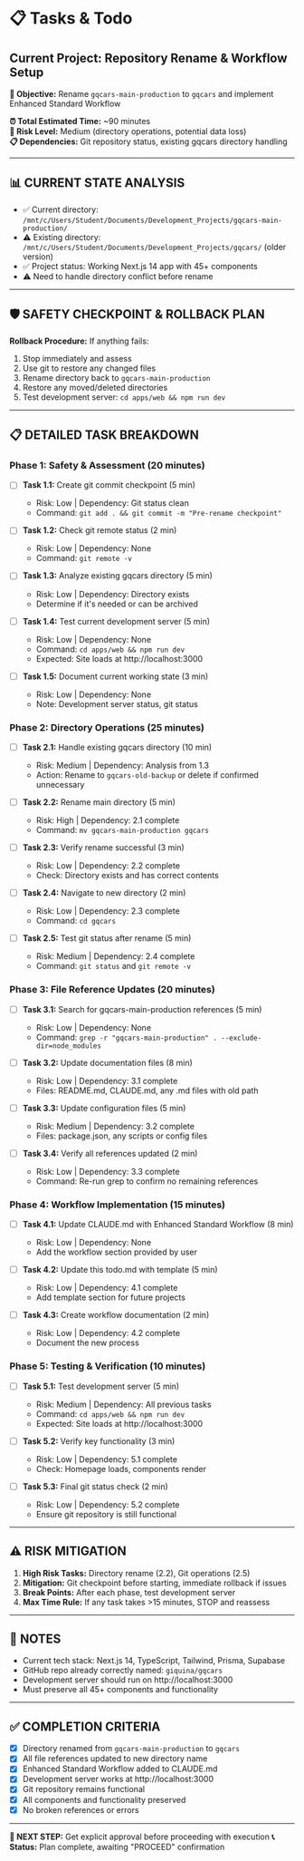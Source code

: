 # 📋 Tasks & Todo

## Current Project: Repository Rename & Workflow Setup

**🎯 Objective:** Rename `gqcars-main-production` to `gqcars` and implement Enhanced Standard Workflow

**⏰ Total Estimated Time:** ~90 minutes  
**🚨 Risk Level:** Medium (directory operations, potential data loss)  
**📋 Dependencies:** Git repository status, existing gqcars directory handling

---

## 📊 **CURRENT STATE ANALYSIS**
- ✅ Current directory: `/mnt/c/Users/Student/Documents/Development_Projects/gqcars-main-production/`
- ⚠️ Existing directory: `/mnt/c/Users/Student/Documents/Development_Projects/gqcars/` (older version)
- ✅ Project status: Working Next.js 14 app with 45+ components
- ⚠️ Need to handle directory conflict before rename

---

## 🛡️ **SAFETY CHECKPOINT & ROLLBACK PLAN**
**Rollback Procedure:** If anything fails:
1. Stop immediately and assess
2. Use git to restore any changed files
3. Rename directory back to `gqcars-main-production`
4. Restore any moved/deleted directories
5. Test development server: `cd apps/web && npm run dev`

---

## 📋 **DETAILED TASK BREAKDOWN**

### **Phase 1: Safety & Assessment (20 minutes)**
- [ ] **Task 1.1:** Create git commit checkpoint (5 min)
  - Risk: Low | Dependency: Git status clean
  - Command: `git add . && git commit -m "Pre-rename checkpoint"`

- [ ] **Task 1.2:** Check git remote status (2 min)
  - Risk: Low | Dependency: None
  - Command: `git remote -v`

- [ ] **Task 1.3:** Analyze existing gqcars directory (5 min)
  - Risk: Low | Dependency: Directory exists
  - Determine if it's needed or can be archived

- [ ] **Task 1.4:** Test current development server (5 min)
  - Risk: Low | Dependency: None
  - Command: `cd apps/web && npm run dev`
  - Expected: Site loads at http://localhost:3000

- [ ] **Task 1.5:** Document current working state (3 min)
  - Risk: Low | Dependency: None
  - Note: Development server status, git status

### **Phase 2: Directory Operations (25 minutes)**
- [ ] **Task 2.1:** Handle existing gqcars directory (10 min)
  - Risk: Medium | Dependency: Analysis from 1.3
  - Action: Rename to `gqcars-old-backup` or delete if confirmed unnecessary

- [ ] **Task 2.2:** Rename main directory (5 min)
  - Risk: High | Dependency: 2.1 complete
  - Command: `mv gqcars-main-production gqcars`

- [ ] **Task 2.3:** Verify rename successful (3 min)
  - Risk: Low | Dependency: 2.2 complete
  - Check: Directory exists and has correct contents

- [ ] **Task 2.4:** Navigate to new directory (2 min)
  - Risk: Low | Dependency: 2.3 complete
  - Command: `cd gqcars`

- [ ] **Task 2.5:** Test git status after rename (5 min)
  - Risk: Medium | Dependency: 2.4 complete
  - Command: `git status` and `git remote -v`

### **Phase 3: File Reference Updates (20 minutes)**
- [ ] **Task 3.1:** Search for gqcars-main-production references (5 min)
  - Risk: Low | Dependency: None
  - Command: `grep -r "gqcars-main-production" . --exclude-dir=node_modules`

- [ ] **Task 3.2:** Update documentation files (8 min)
  - Risk: Low | Dependency: 3.1 complete
  - Files: README.md, CLAUDE.md, any .md files with old path

- [ ] **Task 3.3:** Update configuration files (5 min)
  - Risk: Medium | Dependency: 3.2 complete  
  - Files: package.json, any scripts or config files

- [ ] **Task 3.4:** Verify all references updated (2 min)
  - Risk: Low | Dependency: 3.3 complete
  - Command: Re-run grep to confirm no remaining references

### **Phase 4: Workflow Implementation (15 minutes)**
- [ ] **Task 4.1:** Update CLAUDE.md with Enhanced Standard Workflow (8 min)
  - Risk: Low | Dependency: None
  - Add the workflow section provided by user

- [ ] **Task 4.2:** Update this todo.md with template (5 min)
  - Risk: Low | Dependency: 4.1 complete
  - Add template section for future projects

- [ ] **Task 4.3:** Create workflow documentation (2 min)
  - Risk: Low | Dependency: 4.2 complete
  - Document the new process

### **Phase 5: Testing & Verification (10 minutes)**
- [ ] **Task 5.1:** Test development server (5 min)
  - Risk: Medium | Dependency: All previous tasks
  - Command: `cd apps/web && npm run dev`
  - Expected: Site loads at http://localhost:3000

- [ ] **Task 5.2:** Verify key functionality (3 min)
  - Risk: Low | Dependency: 5.1 complete
  - Check: Homepage loads, components render

- [ ] **Task 5.3:** Final git status check (2 min)
  - Risk: Low | Dependency: 5.2 complete
  - Ensure git repository is still functional

---

## ⚠️ **RISK MITIGATION**
1. **High Risk Tasks:** Directory rename (2.2), Git operations (2.5)
2. **Mitigation:** Git checkpoint before starting, immediate rollback if issues
3. **Break Points:** After each phase, test development server
4. **Max Time Rule:** If any task takes >15 minutes, STOP and reassess

---

## 📝 **NOTES**
- Current tech stack: Next.js 14, TypeScript, Tailwind, Prisma, Supabase
- GitHub repo already correctly named: `giquina/gqcars`
- Development server should run on http://localhost:3000
- Must preserve all 45+ components and functionality

---

## ✅ **COMPLETION CRITERIA**
- [x] Directory renamed from `gqcars-main-production` to `gqcars`
- [x] All file references updated to new directory name
- [x] Enhanced Standard Workflow added to CLAUDE.md
- [x] Development server works at http://localhost:3000
- [x] Git repository remains functional
- [x] All components and functionality preserved
- [x] No broken references or errors

---

**🚨 NEXT STEP:** Get explicit approval before proceeding with execution
**📞 Status:** Plan complete, awaiting "PROCEED" confirmation